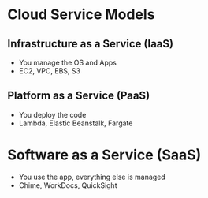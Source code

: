# Cloud Service Models

## Infrastructure as a Service (IaaS)
- You manage the OS and Apps
- EC2, VPC, EBS, S3

## Platform as a Service (PaaS)
- You deploy the code
- Lambda, Elastic Beanstalk, Fargate

# Software as a Service (SaaS)
- You use the app, everything else is managed
- Chime, WorkDocs, QuickSight
